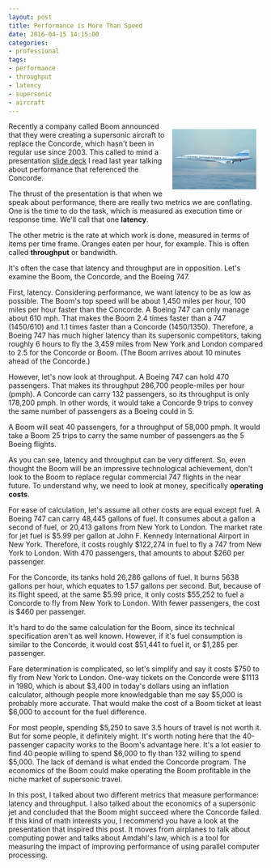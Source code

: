 ```yaml
---
layout: post
title: Performance is More Than Speed
date: 2016-04-15 14:15:00
categories:
- professional
tags:
- performance
- throughput
- latency
- supersonic
- aircraft
---
```


<div style="float:right; margin:1em; width:33%; text-align: center">
  <img src="/assets/boom-supersonic-aircraft.jpg"/>
</div>

Recently a company called Boom announced that they were creating a supersonic
aircraft to replace the Concorde, which hasn't been in regular use since 2003.
This called to mind a presentation [slide deck](http://www.tamps.cinvestav.mx/~adiaz/ArqComp/03-Performance.pdf) I read last year talking about
performance that referenced the Concorde.

The thrust of the presentation is that when we speak about performance, there
are really two metrics we are conflating. One is the time to do the task, which
is measured as execution time or response time. We'll call that one **latency**.

The other metric is the rate at which work is done, measured in terms of items
per time frame. Oranges eaten per hour, for example. This is often called
**throughput** or bandwidth.

It's often the case that latency and throughput are in opposition. Let's examine
the Boom, the Concorde, and the Boeing 747.

First, latency. Considering performance, we want latency to be as low as
possible. The Boom's top speed will be about 1,450 miles per hour, 100 miles per
hour faster than the Concorde. A Boeing 747 can only manage about 610 mph. That
makes the Boom 2.4 times faster than a 747 (1450/610) and 1.1 times faster than
a Concorde (1450/1350). Therefore, a Boeing 747 has much higher latency than its
supersonic competitors, taking roughly 6 hours to fly the 3,459 miles from New
York and London compared to 2.5 for the Concorde or Boom. (The Boom arrives
about 10 minutes ahead of the Concorde.)

However, let's now look at throughput. A Boeing 747 can hold 470 passengers.
That makes its throughput 286,700 people-miles per hour (pmph). A Concorde can
carry 132 passengers, so its throughput is only 178,200 pmph. In other words, it
would take a Concorde 9 trips to convey the same number of passengers as a
Boeing could in 5.

A Boom will seat 40 passengers, for a throughput of 58,000 pmph. It would take a
Boom 25 trips to carry the same number of passengers as the 5 Boeing flights.

As you can see, latency and throughput can be very different. So, even thought
the Boom will be an impressive technological achievement, don't look to the Boom
to replace regular commercial 747 flights in the near future. To understand why,
we need to look at money, specifically **operating costs**.

For ease of calculation, let's assume all other costs are equal except fuel. A
Boeing 747 can carry 48,445 gallons of fuel. It consumes about a gallon a second
of fuel, or 20,413 gallons from New York to London. The market rate for jet fuel
is $5.99 per gallon at John F. Kennedy International Airport in New York.
Therefore, it costs roughly $122,274 in fuel to fly a 747 from New York to
London. With 470 passengers, that amounts to about $260 per passenger.

For the Concorde, its tanks hold 26,286 gallons of fuel. It burns 5638 gallons
per hour, which equates to 1.57 gallons per second. But, because of its flight
speed, at the same $5.99 price, it only costs $55,252 to fuel a Concorde to fly
from New York to London. With fewer passengers, the cost is $460 per passenger.

It's hard to do the same calculation for the Boom, since its technical
specification aren't as well known. However, if it's fuel consumption is similar
to the Concorde, it would cost $51,441 to fuel it, or $1,285 per passenger.

Fare determination is complicated, so let's simplify and say it costs $750 to
fly from New York to London. One-way tickets on the Concorde were $1113 in 1980,
which is about $3,400 in today's dollars using an inflation calculator, although
people more knowledgable than me say $5,000 is probably more accurate. That
would make the cost of a Boom ticket at least $6,000 to account for the fuel
difference.

For most people, spending $5,250 to save 3.5 hours of travel is not worth it.
But for some people, it definitely might. It's worth noting here that the
40-passenger capacity works to the Boom's advantage here. It's a lot easier to
find 40 people willing to spend $6,000 to fly than 132 willing to spend $5,000.
The lack of demand is what ended the Concorde program. The economics of the Boom
could make operating the Boom profitable in the niche market of supersonic
travel.

In this post, I talked about two different metrics that measure performance:
latency and throughput. I also talked about the economics of a supersonic jet
and concluded that the Boom might succeed where the Concorde failed. If this
kind of math interests you, I recommend you have a look at the presentation that
inspired this post. It moves from airplanes to talk about computing power and
talks about Amdahl's law, which is a tool for measuring the impact of improving
performance of using parallel computer processing.
